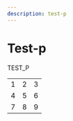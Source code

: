 ```yaml
---
description: test-p
---
```


# Test-p

TEST_P

|   |   |   |
| - | - | - |
| 1 | 2 | 3 |
| 4 | 5 | 6 |
| 7 | 8 | 9 |
